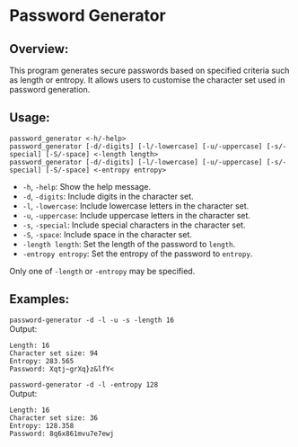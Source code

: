 # Password Generator

## Overview:
This program generates secure passwords based on specified criteria such as length or entropy. It allows users to customise the character set used in password generation.

## Usage:
`password_generator <-h/-help>`<br>
`password_generator [-d/-digits] [-l/-lowercase] [-u/-uppercase] [-s/-special] [-S/-space] <-length length>`<br>
`password_generator [-d/-digits] [-l/-lowercase] [-u/-uppercase] [-s/-special] [-S/-space] <-entropy entropy>`<br>
* `-h`, `-help`: Show the help message.
* `-d`, `-digits`: Include digits in the character set.
* `-l`, `-lowercase`: Include lowercase letters in the character set.
* `-u`, `-uppercase`: Include uppercase letters in the character set.
* `-s`, `-special`: Include special characters in the character set.
* `-S`, `-space`: Include space in the character set.
* `-length length`: Set the length of the password to `length`.
* `-entropy entropy`: Set the entropy of the password to `entropy`.

Only one of `-length` or `-entropy` may be specified.

## Examples:
`password-generator -d -l -u -s -length 16`<br>
Output:
```
Length: 16
Character set size: 94
Entropy: 283.565
Password: Xqtj~grXq}z&lfY<
```
`password-generator -d -l -entropy 128`<br>
Output:
```
Length: 16
Character set size: 36
Entropy: 128.358
Password: 8q6x861mvu7e7ewj
```